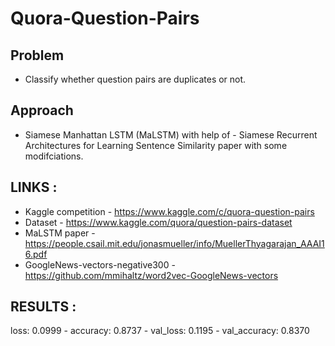 # Quora-Question-Pairs

## Problem
- Classify whether question pairs are duplicates or not.

## Approach

- Siamese Manhattan LSTM (MaLSTM) with help of - Siamese Recurrent Architectures for Learning Sentence Similarity paper with some modifciations.

## LINKS :
 * Kaggle competition - https://www.kaggle.com/c/quora-question-pairs
 * Dataset - https://www.kaggle.com/quora/question-pairs-dataset
 * MaLSTM paper - https://people.csail.mit.edu/jonasmueller/info/MuellerThyagarajan_AAAI16.pdf
 * GoogleNews-vectors-negative300 - https://github.com/mmihaltz/word2vec-GoogleNews-vectors
 

## RESULTS :

loss: 0.0999 - accuracy: 0.8737 - val_loss: 0.1195 - val_accuracy: 0.8370
